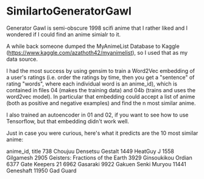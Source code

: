 # SimilartoGeneratorGawl

Generator Gawl is semi-obscure 1998 scifi anime that I rather liked and I wondered if I could find an anime simialr to it.

A while back someone dumped the MyAnimeList Database to Kaggle (https://www.kaggle.com/azathoth42/myanimelist),
so I used that as my data source.

I had the most success by using gensim to train a Word2Vec embedding of a user's ratings
(i.e. order the ratings by time, then you get a "sentence" of rating "words", where each individual word is an anime_id),
which is contained in files 04 (makes the training data) and 04b (trains and uses the word2vec model). In particular
that embedding could accept a list of anime (both as positive and negative examples) and find the n most similar anime.

I also trained an autoencoder in 01 and 02, if you want to see how to use Tensorflow, but that embedding didn't work well.

Just in case you were curious, here's what it predicts are the 10 most similar anime:

anime_id, title
738	  Choujuu Densetsu Gestalt
1449	HeatGuy J
1558	Gilgamesh
2905	Geisters: Fractions of the Earth
3929	Ginsoukikou Ordian
6377	Gate Keepers 21
6962	Gasaraki
9922	Gakuen Senki Muryou
11441	Geneshaft
11950	Gad Guard
